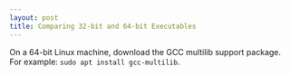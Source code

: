 ```yaml
---
layout: post
title: Comparing 32-bit and 64-bit Executables
---
```


On a 64-bit Linux machine, download the GCC multilib support package. For example: `sudo apt install gcc-multilib`.
